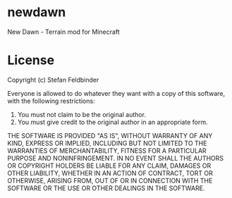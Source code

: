 newdawn
=======

New Dawn - Terrain mod for Minecraft


License
=======

Copyright (c) Stefan Feldbinder

Everyone is allowed to do whatever they want with a copy of this software, 
with the following restrictions:

  1. You must not claim to be the original author.
  2. You must give credit to the original author in an appropriate form.
  
  
THE SOFTWARE IS PROVIDED "AS IS", WITHOUT WARRANTY OF ANY KIND, EXPRESS OR
IMPLIED, INCLUDING BUT NOT LIMITED TO THE WARRANTIES OF MERCHANTABILITY,
FITNESS FOR A PARTICULAR PURPOSE AND NONINFRINGEMENT. IN NO EVENT SHALL THE
AUTHORS OR COPYRIGHT HOLDERS BE LIABLE FOR ANY CLAIM, DAMAGES OR OTHER
LIABILITY, WHETHER IN AN ACTION OF CONTRACT, TORT OR OTHERWISE, ARISING FROM,
OUT OF OR IN CONNECTION WITH THE SOFTWARE OR THE USE OR OTHER DEALINGS IN THE
SOFTWARE.
